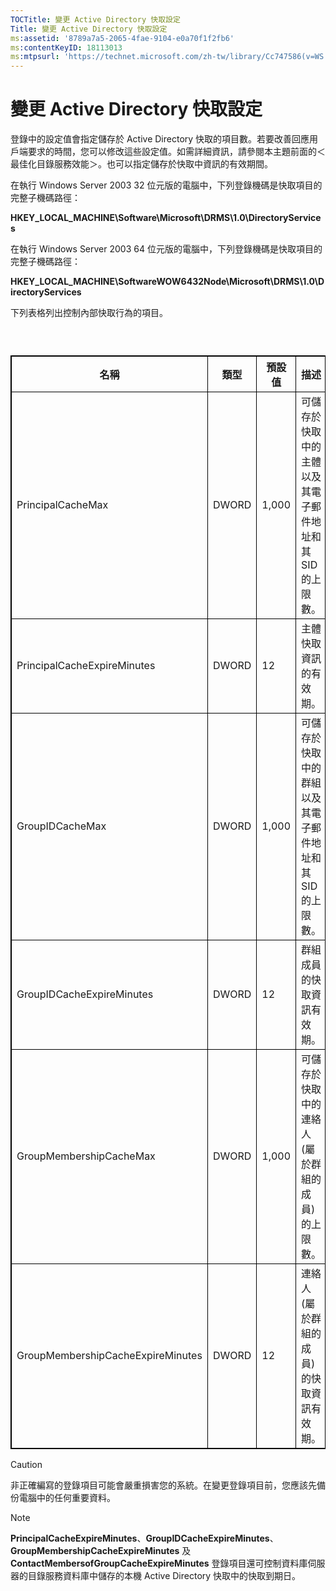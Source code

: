 ```yaml
---
TOCTitle: 變更 Active Directory 快取設定
Title: 變更 Active Directory 快取設定
ms:assetid: '8789a7a5-2065-4fae-9104-e0a70f1f2fb6'
ms:contentKeyID: 18113013
ms:mtpsurl: 'https://technet.microsoft.com/zh-tw/library/Cc747586(v=WS.10)'
---
```


變更 Active Directory 快取設定
==============================

登錄中的設定值會指定儲存於 Active Directory 快取的項目數。若要改善回應用戶端要求的時間，您可以修改這些設定值。如需詳細資訊，請參閱本主題前面的＜最佳化目錄服務效能＞。也可以指定儲存於快取中資訊的有效期間。

在執行 Windows Server 2003 32 位元版的電腦中，下列登錄機碼是快取項目的完整子機碼路徑：

**HKEY\_LOCAL\_MACHINE\\Software\\Microsoft\\DRMS\\1.0\\DirectoryServices**

在執行 Windows Server 2003 64 位元版的電腦中，下列登錄機碼是快取項目的完整子機碼路徑：

**HKEY\_LOCAL\_MACHINE\\SoftwareWOW6432Node\\Microsoft\\DRMS\\1.0\\DirectoryServices**

下列表格列出控制內部快取行為的項目。

###  

 
<table style="border:1px solid black;">
<colgroup>
<col width="25%" />
<col width="25%" />
<col width="25%" />
<col width="25%" />
</colgroup>
<thead>
<tr class="header">
<th style="border:1px solid black;" >名稱</th>
<th style="border:1px solid black;" >類型</th>
<th style="border:1px solid black;" >預設值</th>
<th style="border:1px solid black;" >描述</th>
</tr>
</thead>
<tbody>
<tr class="odd">
<td style="border:1px solid black;">PrincipalCacheMax</td>
<td style="border:1px solid black;">DWORD</td>
<td style="border:1px solid black;">1,000</td>
<td style="border:1px solid black;">可儲存於快取中的主體以及其電子郵件地址和其 SID 的上限數。</td>
</tr>
<tr class="even">
<td style="border:1px solid black;">PrincipalCacheExpireMinutes</td>
<td style="border:1px solid black;">DWORD</td>
<td style="border:1px solid black;">12</td>
<td style="border:1px solid black;">主體快取資訊的有效期。</td>
</tr>
<tr class="odd">
<td style="border:1px solid black;">GroupIDCacheMax</td>
<td style="border:1px solid black;">DWORD</td>
<td style="border:1px solid black;">1,000</td>
<td style="border:1px solid black;">可儲存於快取中的群組以及其電子郵件地址和其 SID 的上限數。</td>
</tr>
<tr class="even">
<td style="border:1px solid black;">GroupIDCacheExpireMinutes</td>
<td style="border:1px solid black;">DWORD</td>
<td style="border:1px solid black;">12</td>
<td style="border:1px solid black;">群組成員的快取資訊有效期。</td>
</tr>
<tr class="odd">
<td style="border:1px solid black;">GroupMembershipCacheMax</td>
<td style="border:1px solid black;">DWORD</td>
<td style="border:1px solid black;">1,000</td>
<td style="border:1px solid black;">可儲存於快取中的連絡人 (屬於群組的成員) 的上限數。</td>
</tr>
<tr class="even">
<td style="border:1px solid black;">GroupMembershipCacheExpireMinutes</td>
<td style="border:1px solid black;">DWORD</td>
<td style="border:1px solid black;">12</td>
<td style="border:1px solid black;">連絡人 (屬於群組的成員) 的快取資訊有效期。</td>
</tr>
</tbody>
</table>
  
> [!CAUTION]  
> 非正確編寫的登錄項目可能會嚴重損害您的系統。在變更登錄項目前，您應該先備份電腦中的任何重要資料。
  
> [!NOTE]  
> **PrincipalCacheExpireMinutes**、**GroupIDCacheExpireMinutes**、**GroupMembershipCacheExpireMinutes** 及 **ContactMembersofGroupCacheExpireMinutes** 登錄項目還可控制資料庫伺服器的目錄服務資料庫中儲存的本機 Active Directory 快取中的快取到期日。
